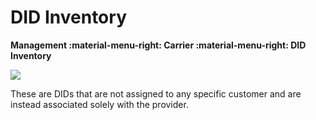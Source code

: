 # DID Inventory

**Management :material-menu-right: Carrier :material-menu-right: DID Inventory**

<img src= "/carrier/img/carrierdidinv.png">

These are DIDs that are not assigned to any specific customer and are instead associated solely with the provider.
